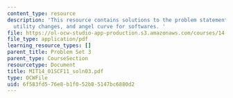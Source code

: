 ```yaml
---
content_type: resource
description: 'This resource contains solutions to the problem statements related to
  utility changes, and angel curve for softwares. '
file: https://ol-ocw-studio-app-production.s3.amazonaws.com/courses/14-01sc-principles-of-microeconomics-fall-2011/6f583fd576e8b1f052b85147bc6880d2_MIT14_01SCF11_soln03.pdf
file_type: application/pdf
learning_resource_types: []
parent_title: Problem Set 3
parent_type: CourseSection
resourcetype: Document
title: MIT14_01SCF11_soln03.pdf
type: OCWFile
uid: 6f583fd5-76e8-b1f0-52b8-5147bc6880d2
---
```

